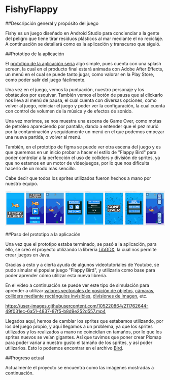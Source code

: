 # FishyFlappy

##Descripción general y propósito del juego

Fishy es un juego diseñado en Android Studio para concienciar a la gente del peligro
que tiene tirar residuos plásticos al mar mediante el no reciclaje. A continuación se
detallará como es la aplicación y transcurso que siguió.

##Prototipo de la aplicación

El [prototipo de la aplicación sería](https://www.figma.com/proto/jwDlWC1p46czR1ZfwXxDD1/Fishy-Flappy?node-id=2%3A2&scaling=min-zoom&page-id=0%3A1&starting-point-node-id=2%3A2) algo simple,
pues cuenta con una splash screen, la cual en el producto final estará animada con
Adobe After Effects, un menú en el cual se puede tanto jugar, como valorar en la Play Store,
como poder salir del juego fácilmente.

Una vez en el juego, vemos la puntuación, nuestro personaje y los obstáculos por esquivar.
También vemos el botón de pausa que al clickarlo nos lleva al menú de pausa, el cual cuenta
con diversas opciones, como volver al juego, reiniciar el juego y poder ver la configuración,
la cual cuenta con control de volumen de la música y de efectos de sonido.

Una vez morimos, se nos muestra una escena de Game Over, como motas de petróleo
apareciendo por pantalla, dando a entender que el pez murió por la contaminación y seguidamente
un menú en el que podemos empezar una nueva partida, o volver al menú.

También, en el prototipo de figma se puede ver otra escena del juego y es que queremos
en un inicio probar a hacer el estilo de "Flappy Bird" para poder controlar a la perfección
el uso de colliders y división de sprites, ya que no estamos en un motor de videojuegos,
por lo que nos dificulta hacerlo de un modo más sencillo.

Cabe decir que todos los sprites utilizados fueron hechos a mano por nuestro equipo.

![Imagen del prototipo en Figma](./screenshots/screenshot_figma_scenes.png)

##Paso del prototipo a la aplicación

Una vez que el prototipo estaba terminado, se pasó a la aplicación, para ello, se creó
el proyecto utilizando la librería [LibGDX](https://libgdx.com/), la cual nos permite crear juegos en Java.

Gracias a esto y a cierta ayuda de algunos videotutoriales de Youtube, se pudo simular
el popular juego "Flappy Bird", y utilizarla como base para poder aprender cómo utilizar
esta nueva librería.

En el vídeo a continuación se puede ver este tipo de simulación para aprender a utilizar
[valores vectoriales de posición de objetos](./core/src/com/erdarkniel/fishyflappy/sprites/Bird.java), [cámaras](./core/src/com/erdarkniel/fishyflappy/states/MenuState.java), [colliders mediante rectángulos invisibles](./core/src/com/erdarkniel/fishyflappy/sprites/Tube.java), [divisiones de imagen](./core/src/com/erdarkniel/fishyflappy/sprites/Bird.java), etc.

https://user-images.githubusercontent.com/105220864/211762644-49f031ec-6a51-4837-87f5-b8d9e252d557.mp4

Llegados aquí, hemos de cambiar los sprites que estabamos utilizando, por los del juego propio, y aquí llegamos a un problema,
ya que los sprites utilizados y los realizados a mano no coincidían en tamaños, por lo que los sprites nuevos se veían gigantes.
Así que tuvimos que poner crear Pixmap para poder variar a nuestro gusto el tamaño de los sprites, y así poder utilizarlos. Esto
lo podemos encontrar en el archivo [Bird](./core/src/com/erdarkniel/fishyflappy/sprites/Bird.java).

##Progreso actual

Actualmente el proyecto se encuentra como las imágenes mostradas a continuación.